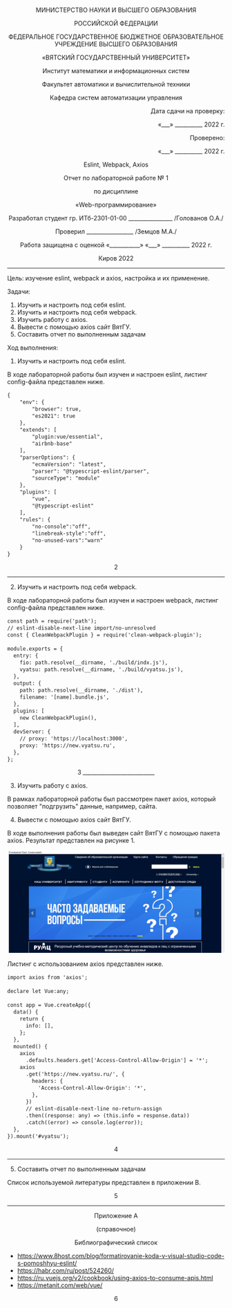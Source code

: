 <p align = center>МИНИСТЕРСТВО НАУКИ И ВЫСШЕГО ОБРАЗОВАНИЯ

<p align = center>РОССИЙСКОЙ ФЕДЕРАЦИИ

<p align = center>ФЕДЕРАЛЬНОЕ ГОСУДАРСТВЕННОЕ БЮДЖЕТНОЕ ОБРАЗОВАТЕЛЬНОЕ УЧРЕЖДЕНИЕ ВЫСШЕГО ОБРАЗОВАНИЯ

<p align = center>«ВЯТСКИЙ ГОСУДАРСТВЕННЫЙ УНИВЕРСИТЕТ»

<p align = center>Институт математики и информационных систем

<p align = center>Факультет автоматики и вычислительной техники

<p align = center>Кафедра систем автоматизации управления

 
<p align = right>Дата сдачи на проверку:

<p align = right>«___» __________ 2022 г.

<p align = right>Проверено:

<p align = right>«___» __________ 2022 г.

<p align = center>Eslint, Webpack, Axios

<p align = center>Отчет по лабораторной работе № 1

<p align = center>по дисциплине

<p align = center>«Web-программирование»





<p align = center>Разработал студент гр. ИТб-2301-01-00 ________________ /Голованов О.А./

<p align = center>Проверил _________________ /Земцов М.А./

<p align = center>Работа защищена с оценкой	«___________» «___» __________ 2022 г.





<p align = center>Киров 2022

__________
Цель: изучение eslint, webpack и axios, настройка и их применение.

Задачи:

1. Изучить и настроить под себя eslint.
1. Изучить и настроить под себя webpack.
1. Изучить работу с axios.
1. Вывести с помощью axios сайт ВятГУ.
1. Составить отчет по выполненным задачам

Ход выполнения:

1. Изучить и настроить под себя eslint.

В ходе лабораторной работы был изучен и настроен  eslint, листинг config-файла представлен ниже.

```
{
    "env": {
        "browser": true,
        "es2021": true
    },
    "extends": [
        "plugin:vue/essential",
        "airbnb-base"
    ],
    "parserOptions": {
        "ecmaVersion": "latest",
        "parser": "@typescript-eslint/parser",
        "sourceType": "module"
    },
    "plugins": [
        "vue",
        "@typescript-eslint"
    ],
    "rules": {
        "no-console":"off",
        "linebreak-style":"off",
        "no-unused-vars":"warn"
    }
}
```

<p align = center>2

____________

2. Изучить и настроить под себя webpack.

В ходе лабораторной работы был изучен и настроен  webpack, листинг config-файла представлен ниже.

```
const path = require('path');
// eslint-disable-next-line import/no-unresolved
const { CleanWebpackPlugin } = require('clean-webpack-plugin');

module.exports = {
  entry: {
    fio: path.resolve(__dirname, './build/indx.js'),
    vyatsu: path.resolve(__dirname, './build/vyatsu.js'),
  },
  output: {
    path: path.resolve(__dirname, './dist'),
    filename: '[name].bundle.js',
  },
  plugins: [
    new CleanWebpackPlugin(),
  ],
  devServer: {
    // proxy: 'https://localhost:3000',
    proxy: 'https://new.vyatsu.ru',
  },
};
```
<p align = center>3
__________________________



3. Изучить работу с axios.

В рамках лабораторной работы был рассмотрен пакет axios, который позволяет "подгрузить" данные, например, сайта.

4. Вывести с помощью axios сайт ВятГУ.

В ходе выполнения работы был выведен сайт ВятГУ с помощью пакета axios. Результат представлен на рисунке 1.

<p align=center>
<img src=./img/lab1/1.PNG></p>

Листинг с использованием axios представлен ниже.
```
import axios from 'axios';

declare let Vue:any;

const app = Vue.createApp({
  data() {
    return {
      info: [],
    };
  },
  mounted() {
    axios
      .defaults.headers.get['Access-Control-Allow-Origin'] = '*';
    axios
      .get('https://new.vyatsu.ru/', {
        headers: {
          'Access-Control-Allow-Origin': '*',
        },
      })
      // eslint-disable-next-line no-return-assign
      .then((response: any) => (this.info = response.data))
      .catch((error) => console.log(error));
  },
}).mount('#vyatsu');
```
<p align = center>4

__________________________________


5. Составить отчет по выполненным задачам

 Список используемой литературы представлен в приложении В.


<p align = center>5

_________

<p align = center>Приложение А

<p align = center>(справочное)

<p align = center>Библиографический список

- <https://www.8host.com/blog/formatirovanie-koda-v-visual-studio-code-s-pomoshhyu-eslint/> 
- <https://habr.com/ru/post/524260/> 
- <https://ru.vuejs.org/v2/cookbook/using-axios-to-consume-apis.html> 
- <https://metanit.com/web/vue/> 

<p align = center>6
